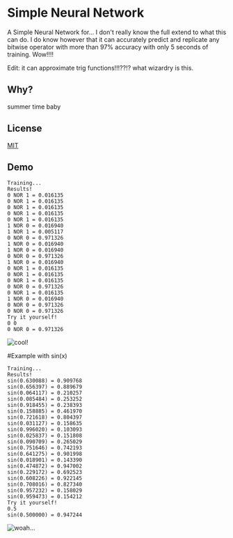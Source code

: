 
# Simple Neural Network

A Simple Neural Network for... I don't really know the full extend to what this can do. I do know however that it can accurately predict and replicate any bitwise operator with more than 97% accuracy with only 5 seconds of training. Wow!!!!

Edit: it can approximate trig functions!!!??!? what wizardry is this.

## Why?

summer time baby

## License

[MIT](https://choosealicense.com/licenses/mit/)


## Demo

```
Training...
Results!
0 NOR 1 = 0.016135
0 NOR 1 = 0.016135
0 NOR 1 = 0.016135
0 NOR 1 = 0.016135
0 NOR 1 = 0.016135
1 NOR 0 = 0.016940
1 NOR 1 = 0.005117
0 NOR 0 = 0.971326
1 NOR 0 = 0.016940
1 NOR 0 = 0.016940
0 NOR 0 = 0.971326
1 NOR 0 = 0.016940
0 NOR 1 = 0.016135
0 NOR 1 = 0.016135
0 NOR 1 = 0.016135
0 NOR 0 = 0.971326
0 NOR 1 = 0.016135
1 NOR 0 = 0.016940
0 NOR 0 = 0.971326
0 NOR 0 = 0.971326
Try it yourself!
0 0
0 NOR 0 = 0.971326
```
![cool!](https://xirei.moe/uploader/?f=ezol1gd7.png)

#Example with sin(x)
```
Training...
Results!
sin(0.630088) = 0.909768
sin(0.656397) = 0.889679
sin(0.064117) = 0.210257
sin(0.085484) = 0.253252
sin(0.918455) = 0.238393
sin(0.158885) = 0.461970
sin(0.721618) = 0.804397
sin(0.031127) = 0.158635
sin(0.996020) = 0.103093
sin(0.025837) = 0.151808
sin(0.090709) = 0.265029
sin(0.751646) = 0.742193
sin(0.641275) = 0.901998
sin(0.018901) = 0.143390
sin(0.474872) = 0.947002
sin(0.229172) = 0.692523
sin(0.608226) = 0.922145
sin(0.708016) = 0.827340
sin(0.957232) = 0.158029
sin(0.959473) = 0.154212
Try it yourself!
0.5
sin(0.500000) = 0.947244
```
![woah...](https://xirei.moe/uploader/?f=fro57ey0.jpg)
